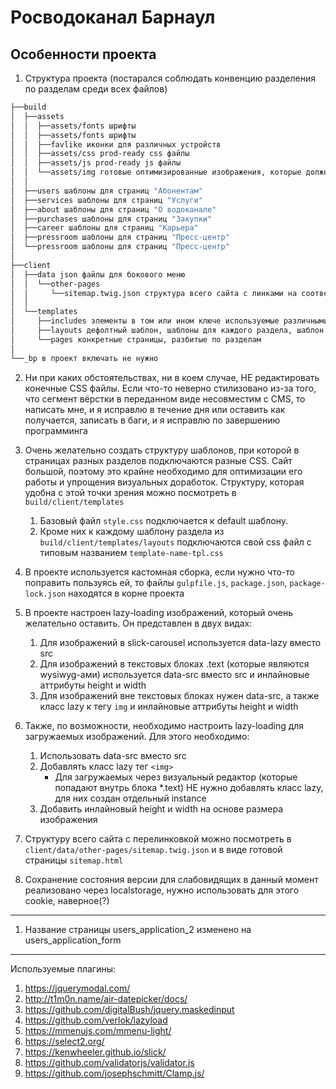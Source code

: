 # Росводоканал Барнаул

## Особенности проекта

1. Структура проекта (постарался соблюдать конвенцию разделения по разделам среди всех файлов)
```bash
├──build
│  ├──assets
│  │  ├──assets/fonts шрифты
│  │  ├──assets/fonts шрифты
│  │  ├──favlike иконки для различных устройств
│  │  ├──assets/css prod-ready css файлы
│  │  ├──assets/js prod-ready js файлы
│  │  └──assets/img готовые оптимизированные изображения, которые должны быть прездагружены на сайт
│  │
│  ├──users шаблоны для страниц "Абонентам"
│  ├──services шаблоны для страниц "Услуги"
│  ├──about шаблоны для страниц "О водоканале"
│  ├──purchases шаблоны для страниц "Закупки"
│  ├──career шаблоны для страниц "Карьера"
│  ├──pressroom шаблоны для страниц "Пресс-центр"
│  └──pressroom шаблоны для страниц "Пресс-центр"
│  
├──client
│  ├──data json файлы для бокового меню
│  │  └──other-pages
│  │     └──sitemap.twig.json структура всего сайта с линками на соотвествующие шаблоны
│  │  
│  └──templates
│     ├──includes элементы в том или ином ключе используемые различными страницами
│     ├──layouts дефолтный шаблон, шаблоны для каждого раздела, шаблон для главной страницы
│     └──pages конкретные страницы, разбитые по разделам
│
└──_bp в проект включать не нужно
```

2. Ни при каких обстоятельствах, ни в коем случае, НЕ редактировать конечные CSS файлы. Если что-то неверно стилизовано из-за того, что сегмент вёрстки в переданном виде несовместим с CMS, то написать мне, и я исправлю в течение дня или оставить как получается, записать в баги, и я исправлю по завершению программинга

3. Очень желательно создать структуру шаблонов, при которой в страницах разных разделов подключаются разные CSS. Сайт большой, поэтому это крайне необходимо для оптимизации его работы и упрощения визуальных доработок. Структуру, которая удобна с этой точки зрения можно посмотреть в `build/client/templates`

   1. Базовый файл `style.css` подключается к default шаблону.
   2. Кроме них к каждому шаблону раздела из `build/client/templates/layouts` подключаются свой css файл с типовым названием `template-name-tpl.css`

4. В проекте используется кастомная сборка, если нужно что-то поправить пользуясь ей, то файлы `gulpfile.js`, `package.json`, `package-lock.json` находятся в корне проекта

5. В проекте настроен lazy-loading изображений, который очень желательно оставить. Он представлен в двух видах:

   1. Для изображений в slick-carousel используется data-lazy вместо src
   2. Для изображений в текстовых блоках .text (которые являются wysiwyg-ами) используется data-src вместо src и инлайновые аттрибуты height и width
   3. Для изображений вне текстовых блоках нужен data-src, а также класс lazy к тегу `img` и инлайновые аттрибуты height и width

6. Также, по возможности, необходимо настроить lazy-loading для загружаемых изображений. Для этого необходимо:

   1. Использовать data-src вместо src
   2. Добавлять класс lazy тег `<img>`
      - Для загружаемых через визуальный редактор (которые попадают внутрь блока \*.text) НЕ нужно добавлять класс lazy, для них создан отдельный instance
   3. Добавить инлайновый height и width на основе размера изображения

7. Структуру всего сайта с перелинковкой можно посмотреть в `client/data/other-pages/sitemap.twig.json` и в виде готовой страницы `sitemap.html`

8. Сохранение состояния версии для слабовидящих в данный момент реализовано через localstorage, нужно использовать для этого cookie, наверное(?)

---
1. Название страницы users_application_2 изменено на users_application_form

---
Используемые плагины:
1. https://jquerymodal.com/
2. http://t1m0n.name/air-datepicker/docs/
3. https://github.com/digitalBush/jquery.maskedinput
4. https://github.com/verlok/lazyload
5. https://mmenujs.com/mmenu-light/
6. https://select2.org/
7. https://kenwheeler.github.io/slick/
8. https://github.com/validatorjs/validator.js
9. https://github.com/josephschmitt/Clamp.js/